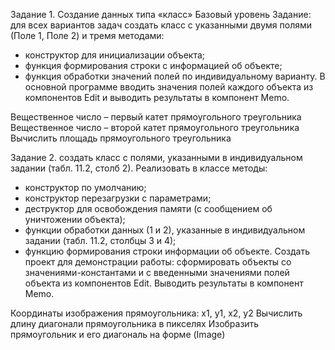 Задание 1. Создание данных типа «класс»
Базовый уровень
Задание: для всех вариантов задач создать класс с указанными двумя полями
(Поле 1, Поле 2) и тремя методами:
- конструктор для инициализации объекта;
- функция формирования строки с информацией об объекте;
- функция обработки значений полей по индивидуальному варианту.
В основной программе вводить значения полей каждого объекта из компонентов
Edit и выводить результаты в компонент Memo.

Вещественное число
– первый катет
прямоугольного
треугольника
Вещественное число
– второй катет
прямоугольного
треугольника
Вычислить площадь
прямоугольного
треугольника

Задание 2. создать класс с полями, указанными в индивидуальном задании (табл. 11.2, столб 2).
Реализовать в классе методы:
- конструктор по умолчанию;
- конструктор перезагрузки с параметрами;
- деструктор для освобождения памяти (с сообщением об уничтожении
объекта);
- функции обработки данных (1 и 2), указанные в индивидуальном задании
(табл. 11.2, столбцы 3 и 4);
- функцию формирования строки информации об объекте.
Создать проект для демонстрации работы: сформировать объекты со значениями-константами и с введенными значениями полей объекта из компонентов Edit. Выводить результаты в компонент Memo.

Координаты
изображения
прямоугольника:
x1, y1, x2, y2
Вычислить длину
диагонали прямоугольника в пикселях
Изобразить прямоугольник и его диагональ на
форме
(Image)



